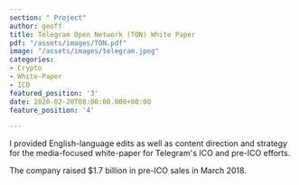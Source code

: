 ```yaml
---
section: " Project"
author: geoff
title: Telegram Open Network (TON) White Paper
pdf: "/assets/images/TON.pdf"
image: "/assets/images/telegram.jpeg"
categories:
- Crypto
- White-Paper
- ICO
featured_position: '3'
date: 2020-02-20T08:00:00.000+00:00
feature_position: '4'

---
```

I provided English-language edits as well as content direction and strategy for the media-focused white-paper for Telegram's ICO and pre-ICO efforts.

The company raised $1.7 billion in pre-ICO sales in March 2018.